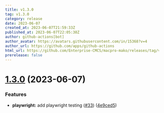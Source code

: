 ```yaml
---
title: v1.3.0
tag: v1.3.0
category: release
date: 2023-06-07
created_at: 2023-06-07T21:59:33Z
published_at: 2023-06-07T22:05:38Z
author: github-actions[bot]
author_avatar: https://avatars.githubusercontent.com/in/15368?v=4
author_url: https://github.com/apps/github-actions
html_url: https://github.com/Enterprise-CMCS/macpro-mako/releases/tag/v1.3.0
prerelease: false
---
```


# [1.3.0](https://github.com/Enterprise-CMCS/macpro-om-template/compare/v1.2.0...v1.3.0) (2023-06-07)


### Features

* **playwright:** add playwright testing ([#33](https://github.com/Enterprise-CMCS/macpro-om-template/issues/33)) ([4e9ced5](https://github.com/Enterprise-CMCS/macpro-om-template/commit/4e9ced5eb01a988cb0a45b4ac58dc9b2d4b7b764))




